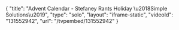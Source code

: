 {
    "title": "Advent Calendar - Stefaney Rants Holiday \u2018Simple Solutions\u2019",
    "type": "solo",
    "layout": "iframe-static",
    "videoId": "131552942",
    "url": "\/tvpembed\/131552942"
}